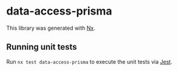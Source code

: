 # data-access-prisma

This library was generated with [Nx](https://nx.dev).

## Running unit tests

Run `nx test data-access-prisma` to execute the unit tests via [Jest](https://jestjs.io).
